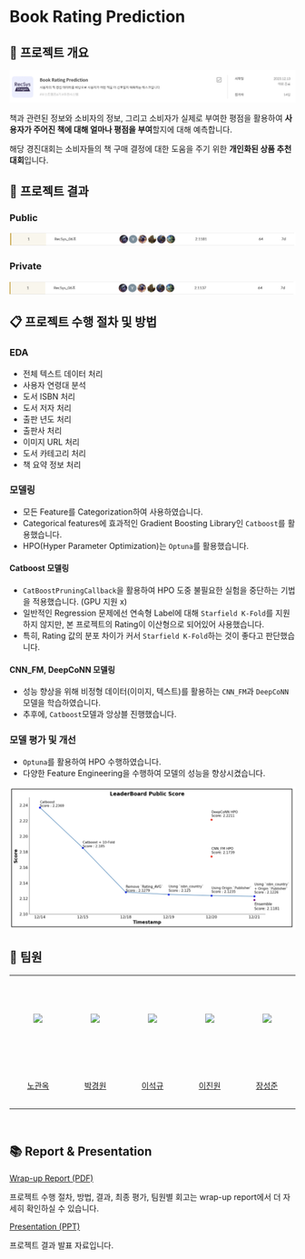 # Book Rating Prediction

## 📌 프로젝트 개요
![project_info](./assets/project_info.png)

책과 관련된 정보와 소비자의 정보, 그리고 소비자가 실제로 부여한 평점을 활용하여 **사용자가 주어진 책에 대해 얼마나 평점을 부여**할지에 대해 예측합니다.

해당 경진대회는 소비자들의 책 구매 결정에 대한 도움을 주기 위한 **개인화된 상품 추천 대회**입니다.

## 🥇 프로젝트 결과

### Public
![Public leader board](./assets/leaderboard_public.png)

### Private
![Private leader board](./assets/leaderboard_private.png)

## 📋 프로젝트 수행 절차 및 방법

### EDA
- 전체 텍스트 데이터 처리
- 사용자 연령대 분석
- 도서 ISBN 처리
- 도서 저자 처리
- 출판 년도 처리
- 출판사 처리
- 이미지 URL 처리
- 도서 카테고리 처리
- 책 요약 정보 처리

### 모델링
- 모든 Feature를 Categorization하여 사용하였습니다.
- Categorical features에 효과적인 Gradient Boosting Library인 `Catboost`를 활용했습니다.
- HPO(Hyper Parameter Optimization)는 `Optuna`를 활용했습니다.

#### Catboost 모델링
- `CatBoostPruningCallback`을 활용하여 HPO 도중 불필요한 실험을 중단하는 기법을 적용했습니다. (GPU 지원 x)
- 일반적인 Regression 문제에선 연속형 Label에 대해 `Starfield K-Fold`를 지원하지 않지만, 본 프로젝트의 Rating이 이산형으로 되어있어 사용했습니다.
- 특히, Rating 값의 분포 차이가 커서 `Starfield K-Fold`하는 것이 좋다고 판단했습니다.

#### CNN_FM, DeepCoNN 모델링
- 성능 향상을 위해 비정형 데이터(이미지, 텍스트)를 활용하는 `CNN_FM`과 `DeepCoNN` 모델을 학습하였습니다.
- 추후에, `Catboost`모델과 앙상블 진행했습니다.

### 모델 평가 및 개선
- `Optuna`를 활용하여 HPO 수행하였습니다.
- 다양한 Feature Engineering을 수행하여 모델의 성능을 향상시켰습니다.

![Public Score Linechart](./assets/leaderboard_chart.png)

## 🤖 팀원
<table align="center">
  <tr height="155px">
    <td align="center" width="150px">
      <a href="https://github.com/kwanok"><img src="https://avatars.githubusercontent.com/u/61671343?v=4"/></a>
    </td>
    <td align="center" width="150px">
      <a href="https://github.com/power16one5"><img src="https://avatars.githubusercontent.com/u/149750944?v=4"/></a>
    </td>
    <td align="center" width="150px">
      <a href="https://github.com/seokulee"><img src="https://avatars.githubusercontent.com/u/117346160?v=4"/></a>
    </td>
    <td align="center" width="150px">
      <a href="https://github.com/jw0112"><img src="https://avatars.githubusercontent.com/u/106427833?v=4"/></a>
    </td>
    <td align="center" width="150px">
      <a href="https://github.com/ksj1368"><img src="https://avatars.githubusercontent.com/u/83360918?v=4"/></a>
    </td>
  </tr>
  <tr height="80px">
    <td align="center" width="150px">
      <a href="https://github.com/kwanok">노관옥</a>
    </td>
    <td align="center" width="150px">
      <a href="https://github.com/power16one5">박경원</a>
    </td>
    <td align="center" width="150px">
      <a href="https://github.com/seokulee">이석규</a>
    </td>
    <td align="center" width="150px">
      <a href="https://github.com/jw0112">이진원</a>
    </td>
    <td align="center" width="150px">
      <a href="https://github.com/ksj1368">장성준</a>
    </td>
  </tr>
</table>
&nbsp;

## 📚 Report & Presentation
[Wrap-up Report (PDF)](./[Boostcamp%20AI%20Tech]%20Level1_Wrap-up_Report%20-%20RecSys_06조.pdf)

프로젝트 수행 절차, 방법, 결과, 최종 평가, 팀원별 회고는 wrap-up report에서 더 자세히 확인하실 수 있습니다.

[Presentation (PPT)](./[Boostcamp%20AI%20Tech]%20Level1_Book_Rating_Prediction%20-%20RecSys_06조.pdf)

프로젝트 결과 발표 자료입니다.
